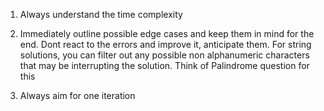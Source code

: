 1. Always understand the time complexity

2. Immediately outline possible edge cases and keep them in mind for the end. Dont react to the errors and improve it, anticipate them. For string solutions, you can filter out any possible non alphanumeric characters that may be interrupting the solution. Think of Palindrome question for this

3. Always aim for one iteration
